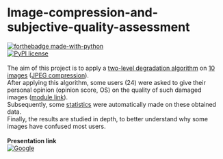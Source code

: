 # Image-compression-and-subjective-quality-assessment
[![forthebadge made-with-python](http://ForTheBadge.com/images/badges/made-with-python.svg)](https://www.python.org/)
<br>
[![PyPI license](https://img.shields.io/pypi/l/ansicolortags.svg)](https://github.com/Amatofrancesco99/Image-compression-and-subjective-quality-assessment/blob/main/LICENSE)
<br>
<br>
The aim of this project is to apply a [two-level degradation algorithm](https://github.com/Amatofrancesco99/Image-compression-and-subjective-quality-assessment/tree/main/main.py) on [10 images](https://github.com/Amatofrancesco99/Image-compression-and-subjective-quality-assessment/tree/main/Original%20images) ([JPEG compression](https://www.ece.ucdavis.edu/cerl/reliablejpeg/compression/)).
<br>
After applying this algorithm, some users (24) were asked to give their personal opinion (opinion score, OS) on the quality of such damaged images ([module link](https://docs.google.com/forms/d/1sbGq9buDY81KzAQer61JFAOOB_Cx7w-6KJtURkBYlQM/edit?usp=sharing)).
<br>
Subsequently, some [statistics](https://docs.google.com/spreadsheets/d/1KzE92K5fdU3O7zQb6gbgB_71cHL2H_fhqHaPDHUbvUY/edit?usp=sharing) were automatically made on these obtained data.
<br>
Finally, the results are studied in depth, to better understand why some images have confused most users.
<br>
<br>
**Presentation link**
<br>
[![Google](https://img.shields.io/badge/google-4285F4?style=for-the-badge&logo=google&logoColor=white)](https://docs.google.com/presentation/d/13nk13bs2LWd0VW3bJVGlTVi19dvzVleI0sHtMW1I2rw/edit?usp=sharing)
